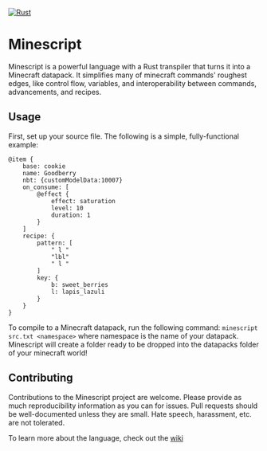[![Rust](https://github.com/PokeJofeJr4th/minescript/actions/workflows/rust.yml/badge.svg)](https://github.com/PokeJofeJr4th/minescript/actions/workflows/rust.yml)
# Minescript

Minescript is a powerful language with a Rust transpiler that turns it into a Minecraft datapack. It simplifies many of minecraft commands' roughest edges, like control flow, variables, and interoperability between commands, advancements, and recipes.

## Usage

First, set up your source file. The following is a simple, fully-functional example:

```
@item {
    base: cookie
    name: Goodberry
    nbt: {customModelData:10007}
    on_consume: [
        @effect {
            effect: saturation
            level: 10
            duration: 1
        }
    ]
    recipe: {
        pattern: [
            " l "
            "lbl"
            " l "
        ]
        key: {
            b: sweet_berries
            l: lapis_lazuli
        }
    }
}
```

To compile to a Minecraft datapack, run the following command:
`minescript src.txt <namespace>`
where namespace is the name of your datapack. Minescript will create a folder ready to be dropped into the datapacks folder of your minecraft world!

## Contributing

Contributions to the Minescript project are welcome. Please provide as much reproducibility information as you can for issues. Pull requests should be well-documented unless they are small. Hate speech, harassment, etc. are not tolerated.

To learn more about the language, check out the [wiki](https://github.com/PokeJofeJr4th/minescript/wiki)
